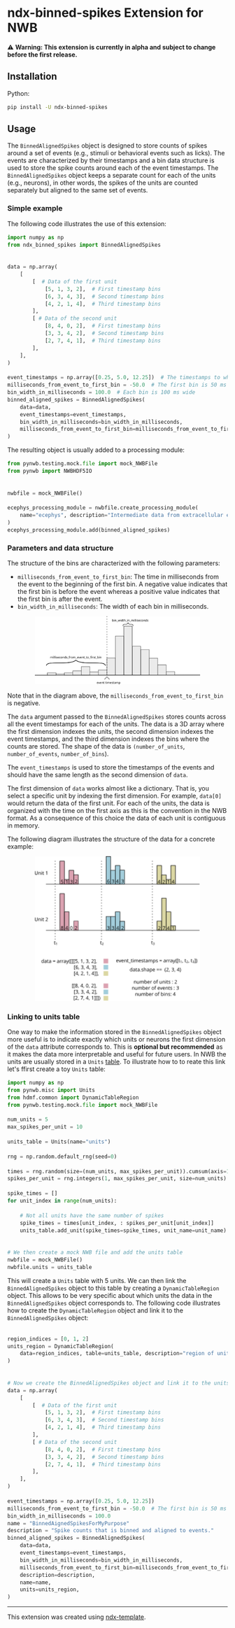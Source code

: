 # ndx-binned-spikes Extension for NWB

⚠️ **Warning: This extension is currently in alpha and subject to change before the first release.**


## Installation
Python:
```bash
pip install -U ndx-binned-spikes
```

## Usage

The `BinnedAlignedSpikes` object is designed to store counts of spikes around a set of events (e.g., stimuli or behavioral events such as licks). The events are characterized by their timestamps and a bin data structure is used to store the spike counts around each of the event timestamps. The `BinnedAlignedSpikes` object keeps a separate count for each of the units (e.g., neurons), in other words, the spikes of the units are counted separately but aligned to the same set of events.

### Simple example
The following code illustrates the use of this extension:

```python
import numpy as np
from ndx_binned_spikes import BinnedAlignedSpikes


data = np.array(
    [
        [  # Data of the first unit
            [5, 1, 3, 2],  # First timestamp bins
            [6, 3, 4, 3],  # Second timestamp bins
            [4, 2, 1, 4],  # Third timestamp bins
        ],
        [ # Data of the second unit
            [8, 4, 0, 2],  # First timestamp bins
            [3, 3, 4, 2],  # Second timestamp bins
            [2, 7, 4, 1],  # Third timestamp bins
        ],
    ],
)

event_timestamps = np.array([0.25, 5.0, 12.25])  # The timestamps to which we align the counts
milliseconds_from_event_to_first_bin = -50.0  # The first bin is 50 ms before the event
bin_width_in_milliseconds = 100.0  # Each bin is 100 ms wide
binned_aligned_spikes = BinnedAlignedSpikes(
    data=data,
    event_timestamps=event_timestamps,
    bin_width_in_milliseconds=bin_width_in_milliseconds,
    milliseconds_from_event_to_first_bin=milliseconds_from_event_to_first_bin
)

```

The resulting object is usually added to a processing module:

```python
from pynwb.testing.mock.file import mock_NWBFile
from pynwb import NWBHDF5IO


nwbfile = mock_NWBFile()

ecephys_processing_module = nwbfile.create_processing_module(
    name="ecephys", description="Intermediate data from extracellular electrophysiology recordings, e.g., LFP."
)
ecephys_processing_module.add(binned_aligned_spikes)
```

### Parameters and data structure
The structure of the bins are characterized with the following parameters:
 
* `milliseconds_from_event_to_first_bin`: The time in milliseconds from the event to the beginning of the first bin. A negative value indicates that the first bin is before the event whereas a positive value indicates that the first bin is after the event. 
* `bin_width_in_milliseconds`: The width of each bin in milliseconds.


<div style="text-align: center;">
    <img src="./assets/parameters.svg" alt="Parameter meaning" style="width: 75%; height: auto;">
</div>

Note that in the diagram above, the `milliseconds_from_event_to_first_bin` is negative.



The `data` argument passed to the `BinnedAlignedSpikes` stores counts across all the event timestamps for each of the units. The data is a 3D array where the first dimension indexes the units, the second dimension indexes the event timestamps, and the third dimension indexes the bins where the counts are stored. The shape of the data is  `(number_of_units`, `number_of_events`, `number_of_bins`). 


The `event_timestamps` is used to store the timestamps of the events and should have the same length as the second dimension of `data`.

The first dimension of `data` works almost like a dictionary. That is, you select a specific unit by indexing the first dimension. For example, `data[0]` would return the data of the first unit. For each of the units, the data is organized with the time on the first axis as this is the convention in the NWB format. As a consequence of this choice the data of each unit is contiguous in memory.

The following diagram illustrates the structure of the data for a concrete example:
<div style="text-align: center;">
<img src="./assets/data.svg" alt="Data meaning" style="width: 75%; height: auto;">
</div>


### Linking to units table
One way to make the information stored in the `BinnedAlignedSpikes` object more useful is to indicate exactly which units or neurons the first dimension of the `data` attribute corresponds to. This is **optional but recommended** as it makes the data more interpretable and useful for future users. In NWB the units are usually stored in a `Units` [table](https://pynwb.readthedocs.io/en/stable/pynwb.misc.html#pynwb.misc.Units). To illustrate how to to reate this link let's ffirst create a toy `Units` table:

```python
import numpy as np
from pynwb.misc import Units 
from hdmf.common import DynamicTableRegion
from pynwb.testing.mock.file import mock_NWBFile

num_units = 5
max_spikes_per_unit = 10

units_table = Units(name="units")

rng = np.random.default_rng(seed=0)

times = rng.random(size=(num_units, max_spikes_per_unit)).cumsum(axis=1)
spikes_per_unit = rng.integers(1, max_spikes_per_unit, size=num_units)

spike_times = []
for unit_index in range(num_units):

    # Not all units have the same number of spikes
    spike_times = times[unit_index, : spikes_per_unit[unit_index]]
    units_table.add_unit(spike_times=spike_times, unit_name=unit_name)


# We then create a mock NWB file and add the units table
nwbfile = mock_NWBFile()
nwbfile.units = units_table
```

This will create a `Units` table with 5 units. We can then link the `BinnedAlignedSpikes` object to this table by creating a `DynamicTableRegion` object. This allows to be very specific about which units the data in the `BinnedAlignedSpikes` object corresponds to. The following code illustrates how to create the `DynamicTableRegion` object and link it to the `BinnedAlignedSpikes` object:
```python

region_indices = [0, 1, 2]
units_region = DynamicTableRegion(
    data=region_indices, table=units_table, description="region of units table", name="units_region"
)


# Now we create the BinnedAlignedSpikes object and link it to the units table
data = np.array(
    [
        [  # Data of the first unit
            [5, 1, 3, 2],  # First timestamp bins
            [6, 3, 4, 3],  # Second timestamp bins
            [4, 2, 1, 4],  # Third timestamp bins
        ],
        [ # Data of the second unit
            [8, 4, 0, 2],  # First timestamp bins
            [3, 3, 4, 2],  # Second timestamp bins
            [2, 7, 4, 1],  # Third timestamp bins
        ],
    ],
)

event_timestamps = np.array([0.25, 5.0, 12.25])
milliseconds_from_event_to_first_bin = -50.0  # The first bin is 50 ms before the event
bin_width_in_milliseconds = 100.0
name = "BinnedAignedSpikesForMyPurpose"
description = "Spike counts that is binned and aligned to events."
binned_aligned_spikes = BinnedAlignedSpikes(
    data=data,
    event_timestamps=event_timestamps,
    bin_width_in_milliseconds=bin_width_in_milliseconds,
    milliseconds_from_event_to_first_bin=milliseconds_from_event_to_first_bin,
    description=description,
    name=name,
    units=units_region,
)


```


---
This extension was created using [ndx-template](https://github.com/nwb-extensions/ndx-template).
